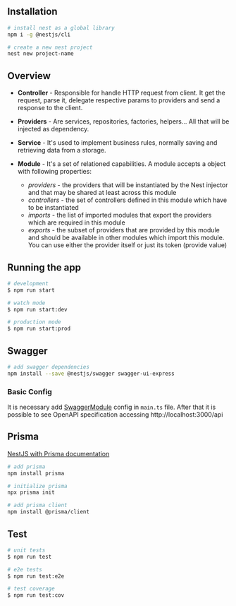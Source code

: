 ## Installation

```bash
# install nest as a global library
npm i -g @nestjs/cli

# create a new nest project
nest new project-name
```

## Overview

- **Controller** - Responsible for handle HTTP request from client. It get the request, parse it, delegate respective params to providers and send a response to the client.

- **Providers** - Are services, repositories, factories, helpers... All that will be injected as dependency.

- **Service** - It's used to implement business rules, normally saving and retrieving data from a storage.

- **Module** - It's a set of relationed capabilities. A module accepts a object with following properties:
  - _providers_ - the providers that will be instantiated by the Nest injector and that may be shared at least across this module
  - _controllers_ - the set of controllers defined in this module which have to be instantiated
  - _imports_ - the list of imported modules that export the providers which are required in this module
  - _exports_ - the subset of providers that are provided by this module and should be available in other modules which import this module. You can use either the provider itself or just its token (provide value)

## Running the app

```bash
# development
$ npm run start

# watch mode
$ npm run start:dev

# production mode
$ npm run start:prod
```

## Swagger

```bash
# add swagger dependencies
npm install --save @nestjs/swagger swagger-ui-express
```

### Basic Config

It is necessary add [SwaggerModule](https://docs.nestjs.com/openapi/introduction#bootstrap) config in `main.ts` file.
After that it is possible to see OpenAPI specification accessing http://localhost:3000/api

## Prisma

[NestJS with Prisma documentation](https://docs.nestjs.com/recipes/prisma)

```bash
# add prisma
npm install prisma

# initialize prisma
npx prisma init

# add prisma client
npm install @prisma/client
```

## Test

```bash
# unit tests
$ npm run test

# e2e tests
$ npm run test:e2e

# test coverage
$ npm run test:cov
```
